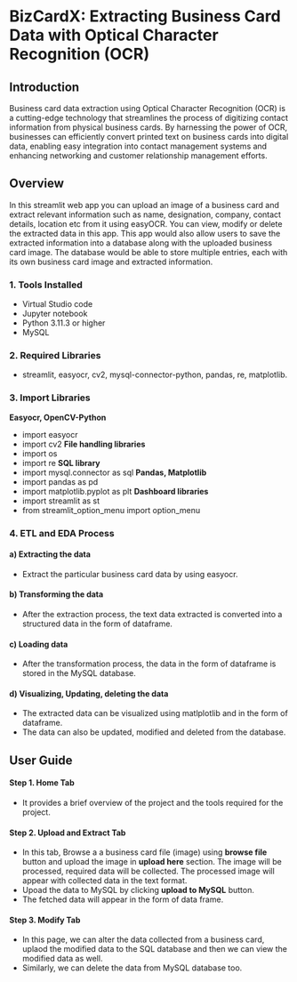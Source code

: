 # BizCardX: Extracting Business Card Data with Optical Character Recognition (OCR)

## Introduction
Business card data extraction using Optical Character Recognition (OCR) is a cutting-edge technology that streamlines the process of digitizing contact information from physical business cards. By harnessing the power of OCR, businesses can efficiently convert printed text on business cards into digital data, enabling easy integration into contact management systems and enhancing networking and customer relationship management efforts.

## Overview
In this streamlit web app you can upload an image of a business card and extract relevant information such as name, designation, company, contact details, location etc from it using easyOCR. You can view, modify or delete the extracted data in this app. This app would also allow users to save the extracted information into a database along with the uploaded business card image. The database would be able to store multiple entries, each with its own business card image and extracted information.

### 1. Tools Installed
* Virtual Studio code
* Jupyter notebook
* Python 3.11.3 or higher
* MySQL
  
### 2. Required Libraries
* streamlit, easyocr, cv2, mysql-connector-python, pandas, re, matplotlib.
 
### 3. Import Libraries
**Easyocr, OpenCV-Python**
* import easyocr
* import cv2
**File handling libraries**
* import os
* import re
**SQL library**
* import mysql.connector as sql
**Pandas, Matplotlib**
* import pandas as pd
* import matplotlib.pyplot as plt
**Dashboard libraries**
* import streamlit as st
* from streamlit_option_menu import option_menu
  
### 4. ETL and EDA Process
#### a) Extracting the data
* Extract the particular business card data by using easyocr.
#### b) Transforming the data
* After the extraction process, the text data extracted is converted into a structured data in the form of dataframe.
#### c) Loading  data 
* After the transformation process, the data in the form of dataframe is stored in the MySQL database.
#### d) Visualizing, Updating, deleting the data
* The extracted data can be visualized using matlplotlib and in the form of dataframe.
* The data can also be updated, modified and deleted from the database.

## User Guide
#### Step 1. Home Tab
* It provides a brief overview of the project and the tools required for the project.
#### Step 2. Upload and Extract Tab
* In this tab, Browse a a business card file (image) using **browse file** button and upload the image in **upload here** section. The image will be processed, required data will be collected. The processed image will appear with collected data in the text format.
* Upoad the data to MySQL by clicking **upload to MySQL** button.
* The fetched data will appear in the form of data frame.
#### Step 3. Modify Tab
* In this page, we can alter the data collected from a business card, uplaod the modified data to the SQL database and then we can view the modified data as well.
* Similarly, we can delete the data from MySQL database too.
